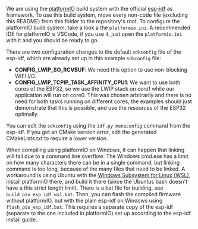 We are using the [platformIO](https://platformio.org/) build system with the official [esp-idf](https://github.com/espressif/esp-idf) as framework.
To use this build system, move every non-code file (excluding this README) from this folder to the repository's root.
To configure the platformIO build system, take a look a the `platformio.ini`.
A recommended IDE for platformIO is VSCode, if you use it, just open the `platformio.ini` with it and you should be ready to go.

There are two configuration changes to the default `sdkconfig` file of the esp-idf, which are already set up in this example `sdkconfig` file:
+ **CONFIG_LWIP_SO_RCVBUF**: We need this option to use non-blocking WIFI I/O.
+ **CONFIG_LWIP_TCPIP_TASK_AFFINITY_CPU1**: We want to use both cores of the ESP32, so we use the LWIP stack on core1 while our application will run on core0. This was chosen arbitrarily and there is no need for both tasks running on different cores, the examples should just demonstrate that this is possible, and use the resources of the ESP32 optimally.

You can edit the `sdkconfig` using the `idf.py menuconfig` command from the esp-idf. If you get an CMake version error, edit the generated CMakeLists.txt to require a lower version.

When compiling using platformIO on Windows, it can happen that linking will fail due to a command line overflow: The Windows cmd.exe has a limit on how many characters there can be in a single command, but linking command is too long, because of the many files that need to be linked. A workaround is using Ubuntu with the [Windows Subsystem for Linux (WSL)](https://docs.microsoft.com/de-de/windows/wsl/install-win10), install platformIO there, and build it there (since the Ubuntus bash doesn't have a this strict length limit). There is a bat file for building, see `build_pio_esp_idf_wsl.bat`. Then, you can flash the compiled firmware without platformIO, but with the plain esp-idf on Windows using `flash_pio_esp_idf.bat`. This requires a separate copy of the esp-idf (separate to the one included in platformIO) set up according to the esp-idf install guide.
